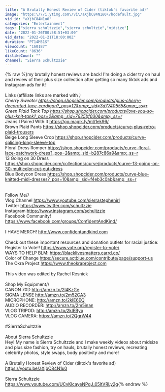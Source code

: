 ```yaml
---
title: "A Brutally Honest Review of Cider (tiktok's favorite ad)"
image: "https:\/\/i.ytimg.com\/vi\/aXjbC84N1u0\/hqdefault.jpg"
vid_id: "aXjbC84N1u0"
categories: "Entertainment"
tags: ["sierra schultzzie","sierra schultzie","midsize"]
date: "2022-01-26T00:58:51+03:00"
vid_date: "2022-01-21T18:00:00Z"
duration: "PT14M51S"
viewcount: "160187"
likeCount: "8636"
dislikeCount: ""
channel: "Sierra Schultzzie"
---
```

{% raw %}my brutally honest reviews are back! I'm doing a cider try on haul and review of their plus size collection after getting so many tiktok ads and Instagram ads for it!<br /><br />Links (affiliate links are marked with *)<br />Cherry Sweater <a rel="nofollow" target="blank" href="https://shop.shopcider.com/products/plus-cherry-decorated-lace-cardigan?_pos=12&amp;_sid=3d7740555&amp;_ss=r">https://shop.shopcider.com/products/plus-cherry-decorated-lace-cardigan?_pos=12&amp;_sid=3d7740555&amp;_ss=r</a><br />Green Plaid Tank Top <a rel="nofollow" target="blank" href="https://shop.shopcider.com/products/love-you-so-plus-knit-tank?_pos=2&amp;_sid=7625bf030&amp;_ss=r">https://shop.shopcider.com/products/love-you-so-plus-knit-tank?_pos=2&amp;_sid=7625bf030&amp;_ss=r</a><br />* Jeans I Paired With It <a rel="nofollow" target="blank" href="https://go.magik.ly/ml/1ek96/">https://go.magik.ly/ml/1ek96/</a><br />Brown Plaid Pants <a rel="nofollow" target="blank" href="https://shop.shopcider.com/products/curve-plus-retro-plaid-trousers">https://shop.shopcider.com/products/curve-plus-retro-plaid-trousers</a><br />Beige Long Sleeve Crop <a rel="nofollow" target="blank" href="https://shop.shopcider.com/products/curve-splicing-long-sleeve-top">https://shop.shopcider.com/products/curve-splicing-long-sleeve-top</a><br />Floral Dress Romper <a rel="nofollow" target="blank" href="https://shop.shopcider.com/products/curve-floral-lace-patchwork-dress?_pos=2&amp;_sid=b287c86a9&amp;_ss=r">https://shop.shopcider.com/products/curve-floral-lace-patchwork-dress?_pos=2&amp;_sid=b287c86a9&amp;_ss=r</a><br />13 Going on 30 Dress <a rel="nofollow" target="blank" href="https://shop.shopcider.com/collections/curve/products/curve-13-going-on-30-multicolor-cut-out-dress">https://shop.shopcider.com/collections/curve/products/curve-13-going-on-30-multicolor-cut-out-dress</a><br />Blue Bodycon Dress <a rel="nofollow" target="blank" href="https://shop.shopcider.com/products/curve-blue-knitted-midi-dresses?_pos=10&amp;_sid=f4eb3c0ab&amp;_ss=r">https://shop.shopcider.com/products/curve-blue-knitted-midi-dresses?_pos=10&amp;_sid=f4eb3c0ab&amp;_ss=r</a><br /><br /><br />Follow Me//<br />Vlog Channel <a rel="nofollow" target="blank" href="https://www.youtube.com/sierrastephenirl">https://www.youtube.com/sierrastephenirl</a><br />Twitter <a rel="nofollow" target="blank" href="https://www.twitter.com/schultzzie">https://www.twitter.com/schultzzie</a><br />Instagram <a rel="nofollow" target="blank" href="https://www.instagram.com/schultzzie">https://www.instagram.com/schultzzie</a><br />Facebook Community! <a rel="nofollow" target="blank" href="https://www.facebook.com/groups/ConfidentAndKind/">https://www.facebook.com/groups/ConfidentAndKind/</a><br /><br />I HAVE MERCH! <a rel="nofollow" target="blank" href="http://www.confidentandkind.com">http://www.confidentandkind.com</a><br /><br />Check out these important resources and donation outlets for racial justice:<br />Register to Vote!! <a rel="nofollow" target="blank" href="https://www.vote.org/register-to-vote/">https://www.vote.org/register-to-vote/</a><br />WAYS TO HELP BLM: <a rel="nofollow" target="blank" href="https://blacklivesmatters.carrd.co/">https://blacklivesmatters.carrd.co/</a><br />Color of Change <a rel="nofollow" target="blank" href="https://secure.actblue.com/contribute/page/support-us">https://secure.actblue.com/contribute/page/support-us</a><br />The Okra Project <a rel="nofollow" target="blank" href="https://www.theokraproject.com">https://www.theokraproject.com</a><br /><br />This video was edited by Rachel Resnick<br /><br />Shop My Equipment//<br />CANON 70D <a rel="nofollow" target="blank" href="http://amzn.to/2l4KzGe">http://amzn.to/2l4KzGe</a><br />SIGMA LENSE <a rel="nofollow" target="blank" href="http://amzn.to/2m52CA3">http://amzn.to/2m52CA3</a><br />MICROPHONE: <a rel="nofollow" target="blank" href="http://amzn.to/2kIE6EQ">http://amzn.to/2kIE6EQ</a><br />AUDIO RECORDER: <a rel="nofollow" target="blank" href="http://amzn.to/2m5inan">http://amzn.to/2m5inan</a><br />VLOG TRIPOD: <a rel="nofollow" target="blank" href="http://amzn.to/2kIEByq">http://amzn.to/2kIEByq</a><br />VLOG CAMERA: <a rel="nofollow" target="blank" href="https://amzn.to/2QgrW44">https://amzn.to/2QgrW44</a><br /><br />#SierraSchultzzie<br /><br />About Sierra Schultzzie<br />Hey! My name is Sierra Schultzzie and I make weekly videos about midsize and plus size fashion, try on hauls, brutally honest reviews, recreating celebrity photos, style swaps, body positivity and more!<br /><br />A Brutally Honest Review of Cider (tiktok's favorite ad)<br /><a rel="nofollow" target="blank" href="https://youtu.be/aXjbC84N1u0">https://youtu.be/aXjbC84N1u0</a><br /><br />Sierra Schultzzie<br /><a rel="nofollow" target="blank" href="https://www.youtube.com/UCyKlcayeNPgJ_05ItVRLy2g">https://www.youtube.com/UCyKlcayeNPgJ_05ItVRLy2g</a>{% endraw %}
